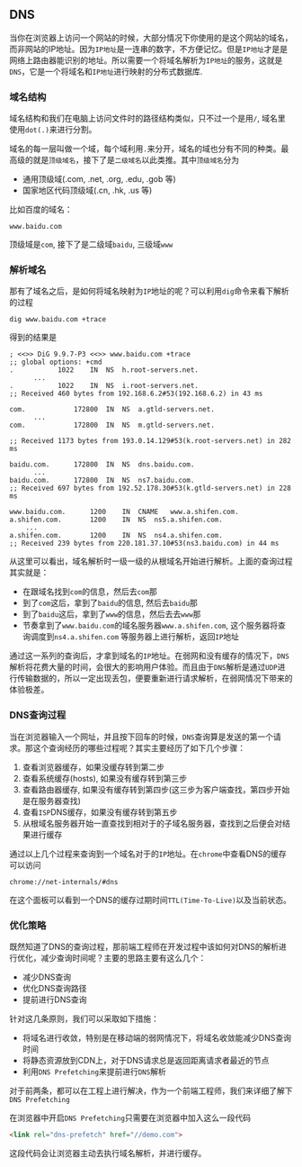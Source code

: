  ## DNS
当你在浏览器上访问一个网站的时候，大部分情况下你使用的是这个网站的域名，而非网站的IP地址。因为`IP地址`是一连串的数字，不方便记忆。但是`IP地址`才是是网络上路由器能识别的地址。所以需要一个将域名解析为`IP地址`的服务，这就是`DNS`，它是一个将域名和`IP地址`进行映射的分布式数据库.
### 域名结构
域名结构和我们在电脑上访问文件时的路径结构类似，只不过一个是用`/`, 域名里使用`dot(.)`来进行分割。

域名的每一层叫做一个域，每个域利用`.`来分开，域名的域也分有不同的种类。最高级的就是`顶级域名`，接下了是`二级域名`以此类推。其中`顶级域名`分为
  - 通用顶级域(.com, .net, .org, .edu, .gob 等)
  - 国家地区代码顶级域(.cn, .hk, .us 等)

比如百度的域名：
```
www.baidu.com
```
顶级域是`com`, 接下了是二级域`baidu`, 三级域`www`

### 解析域名
那有了域名之后，是如何将域名映射为`IP`地址的呢？可以利用`dig`命令来看下解析的过程
```shell
dig www.baidu.com +trace
```
得到的结果是
```shell
; <<>> DiG 9.9.7-P3 <<>> www.baidu.com +trace
;; global options: +cmd
.			1022	IN	NS	h.root-servers.net.
      ...
.			1022	IN	NS	i.root-servers.net.
;; Received 460 bytes from 192.168.6.2#53(192.168.6.2) in 43 ms

com.			172800	IN	NS	a.gtld-servers.net.
      ...
com.			172800	IN	NS	m.gtld-servers.net.

;; Received 1173 bytes from 193.0.14.129#53(k.root-servers.net) in 282 ms

baidu.com.		172800	IN	NS	dns.baidu.com.
      ...
baidu.com.		172800	IN	NS	ns7.baidu.com.
;; Received 697 bytes from 192.52.178.30#53(k.gtld-servers.net) in 228 ms

www.baidu.com.		1200	IN	CNAME	www.a.shifen.com.
a.shifen.com.		1200	IN	NS	ns5.a.shifen.com.
    ...
a.shifen.com.		1200	IN	NS	ns4.a.shifen.com.
;; Received 239 bytes from 220.181.37.10#53(ns3.baidu.com) in 44 ms
```

从这里可以看出，域名解析时一级一级的从根域名开始进行解析。上面的查询过程其实就是：
  - 在跟域名找到`com`的信息，然后去`com`那
  - 到了`com`这后，拿到了`baidu`的信息, 然后去`baidu`那
  - 到了`baidu`这后，拿到了`www`的信息，然后去去`www`那
  - 节奏拿到了`www.baidu.com`的域名服务器`www.a.shifen.com`, 这个服务器将查询调度到`ns4.a.shifen.com` 等服务器上进行解析，返回`IP`地址

通过这一系列的查询后，才拿到域名的`IP`地址。在弱网和没有缓存的情况下，`DNS`解析将花费大量的时间，会很大的影响用户体验。而且由于`DNS`解析是通过`UDP`进行传输数据的，所以一定出现丢包，便要重新进行请求解析，在弱网情况下带来的体验极差。

### DNS查询过程
当在浏览器输入一个网址，并且按下回车的时候，`DNS`查询算是发送的第一个请求。那这个查询经历的哪些过程呢？其实主要经历了如下几个步骤：
  1. 查看浏览器缓存，如果没缓存转到第二步
  2. 查看系统缓存(hosts), 如果没有缓存转到第三步
  3. 查看路由器缓存, 如果没有缓存转到第四步(这三步为客户端查找，第四步开始是在服务器查找)
  4. 查看`ISP`DNS缓存，如果没有缓存转到第五步
  5. 从根域名服务器开始一直查找到相对于的子域名服务器，查找到之后便会对结果进行缓存

通过以上几个过程来查询到一个域名对于的`IP`地址。在`chrome`中查看DNS的缓存可以访问
```
chrome://net-internals/#dns
```
在这个面板可以看到一个DNS的缓存过期时间`TTL(Time-To-Live)`以及当前状态。

### 优化策略
既然知道了DNS的查询过程，那前端工程师在开发过程中该如何对DNS的解析进行优化，减少查询时间呢？主要的思路主要有这么几个：
  - 减少DNS查询
  - 优化DNS查询路径
  - 提前进行DNS查询

针对这几条原则，我们可以采取如下措施：
  - 将域名进行收敛，特别是在移动端的弱网情况下，将域名收敛能减少DNS查询时间
  - 将静态资源放到CDN上，对于DNS请求总是返回距离请求者最近的节点
  - 利用`DNS Prefetching`来提前进行`DNS`解析

对于前两条，都可以在工程上进行解决，作为一个前端工程师，我们来详细了解下`DNS Prefetching`

在浏览器中开启`DNS Prefetching`只需要在浏览器中加入这么一段代码
```html
<link rel="dns-prefetch" href="//demo.com">
```
这段代码会让浏览器主动去执行域名解析，并进行缓存。
